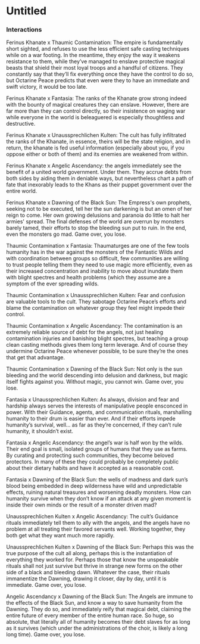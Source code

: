 # Untitled

### Interactions

Ferinus Khanate x Thaumic Contamination: The empire is fundamentally short sighted, and refuses to use the less efficient safe casting techniques while on a war footing. In the meantime, they enjoy the way it weakens resistance to them, while they’ve managed to enslave protective magical beasts that shield their most loyal troops and a handful of citizens. They constantly say that they’ll fix everything once they have the control to do so, but Octarine Peace predicts that even were they to have an immediate and swift victory, it would be too late.

Ferinus Khanate x Fantasia: The ranks of the Khanate grow strong indeed with the bounty of magical creatures they can enslave. However, there are far more than they can control directly, so their insistence on waging war while everyone in the world is beleaguered is especially thoughtless and destructive.

Ferinus Khanate x Unaussprechlichen Kulten: The cult has fully infiltrated the ranks of the Khanate, in essence, theirs will be the state religion, and in return, the khanate is fed useful information (especially about you, if you oppose either or both of them) and its enemies are weakened from within.

Ferinus Khanate x Angelic Ascendancy: the angels immediately see the benefit of a united world government. Under them. They accrue debts from both sides by aiding them in deniable ways, but nevertheless chart a path of fate that inexorably leads to the Khans as their puppet government over the entire world.

Ferinus Khanate x Dawning of the Black Sun: The Empress's own prophets, seeking not to be executed, tell her the sun darkening is but an omen of her reign to come. Her own growing delusions and paranoia do little to halt her armies' spread. The final defenses of the world are overrun by monsters barely tamed, their efforts to stop the bleeding sun put to ruin. In the end, even the monsters go mad. Game over, you lose.

Thaumic Contamination x Fantasia: Thaumaturges are one of the few tools humanity has in the war against the monsters of the Fantastic Wilds and with coordination between groups so difficult, few communities are willing to trust people telling them they need to use magic more efficiently, even as their increased concentration and inability to move about inundate them with blight spectres and health problems (which they assume are a symptom of the ever spreading wilds.

Thaumic Contamination x Unaussprechlichen Kulten: Fear and confusion are valuable tools to the cult. They sabotage Octarine Peace’s efforts and blame the contamination on whatever group they feel might impede their control.

Thaumic Contamination x Angelic Ascendancy: The contamination is an extremely reliable source of debt for the angels, not just healing contamination injuries and banishing blight spectres, but teaching a group clean casting methods gives them long term leverage. And of course they undermine Octarine Peace whenever possible, to be sure they’re the ones that get that advantage.

Thaumic Contamination x Dawning of the Black Sun: Not only is the sun bleeding and the world descending into delusion and darkness, but magic itself fights against you. Without magic, you cannot win. Game over, you lose.

Fantasia x Unaussprechlichen Kulten: As always, division and fear and hardship always serves the interests of manipulative people ensconced in power. With their Guidance, agents, and communication rituals, marshalling humanity to their drum is easier than ever. And if their efforts impede humanity’s survival, well… as far as they’re concerned, if they can’t rule humanity, it shouldn’t exist.

Fantasia x Angelic Ascendancy: the angel’s war is half won by the wilds. Their end goal is small, isolated groups of humans that they use as farms. By curating and protecting such communities, they become beloved protectors. In many of these they could probably be completely public about their dietary habits and have it accepted as a reasonable cost.

Fantasia x Dawning of the Black Sun: the wells of madness and dark sun’s blood being embedded in deep wilderness have wild and unpredictable effects, ruining natural treasures and worsening deadly monsters. How can humanity survive when they don’t know if an attack at any given moment is inside their own minds or the result of a monster driven mad?

Unaussprechlichen Kulten x Angelic Ascendancy: The cult’s Guidance rituals immediately tell them to ally with the angels, and the angels have no problem at all treating their favored servants well. Working together, they both get what they want much more rapidly.

Unaussprechlichen Kulten x Dawning of the Black Sun: Perhaps this was the true purpose of the cult all along, perhaps this is the instantiation of everything they worked for. Perhaps those that know the unspeakable rituals shall not just survive but thrive in strange new forms on the other side of a black and bleeding dawn. Whatever the case, their rituals immanentize the Dawning, drawing it closer, day by day, until it is immediate. Game over, you lose.

Angelic Ascendancy x Dawning of the Black Sun: The Angels are immune to the effects of the Black Sun, and know a way to save humanity from the Dawning. They do so, and immediately reify that magical debt, claiming the entire future of every member of the entire human race. So huge, so absolute, that literally all of humanity becomes their debt slaves for as long as it survives (which under the administrations of the choir, is likely a long long time). Game over, you lose.